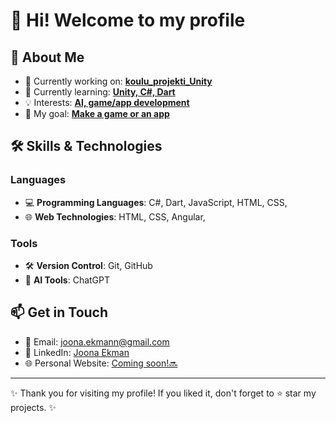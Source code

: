 # 👋 Hi! Welcome to my profile

## 🌟 About Me

- 🔭 Currently working on: **[koulu_projekti_Unity](#)**
- 🌱 Currently learning: **[Unity, C#, Dart](#)**
- 💡 Interests: **[AI, game/app development](#)**
- 🎯 My goal: **[Make a game or an app](#)**

## 🛠️ Skills & Technologies

### Languages
- 💻 **Programming Languages**: C#, Dart, JavaScript, HTML, CSS,
- 🌐 **Web Technologies**: HTML, CSS, Angular, 

### Tools
- 🛠️ **Version Control**: Git, GitHub
- 🤖 **AI Tools**: ChatGPT

## 📫 Get in Touch

- 📧 Email: joona.ekmann@gmail.com
- 💼 LinkedIn: [Joona Ekman](https://www.linkedin.com/in/joona-ekman-b825a6329/)
- 🌐 Personal Website: [Coming soon!🔜](#)

---

✨ Thank you for visiting my profile! If you liked it, don't forget to ⭐ star my projects. ✨
